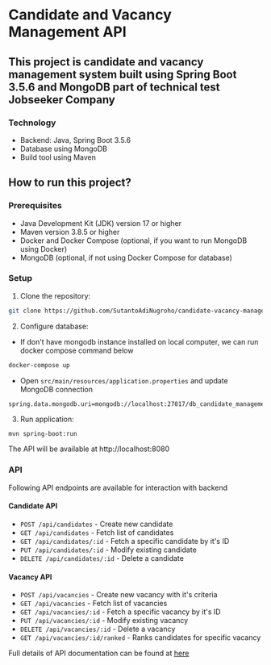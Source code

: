 # Candidate and Vacancy Management API

## This project is candidate and vacancy management system built using Spring Boot 3.5.6 and MongoDB part of technical test Jobseeker Company

### Technology
* Backend: Java, Spring Boot 3.5.6
* Database using MongoDB
* Build tool using Maven

## How to run this project?

### Prerequisites
* Java Development Kit (JDK) version 17 or higher
* Maven version 3.8.5 or higher
* Docker and Docker Compose (optional, if you want to run MongoDB using Docker)
* MongoDB (optional, if not using Docker Compose for database)

### Setup
1. Clone the repository:
```bash
git clone https://github.com/SutantoAdiNugroho/candidate-vacancy-management-system.git
```
2. Configure database:
* If don't have mongodb instance installed on local computer, we can run docker compose command below</p>
```bash
docker-compose up
```
* Open `src/main/resources/application.properties` and update MongoDB connection
```console
spring.data.mongodb.uri=mongodb://localhost:27017/db_candidate_management
```
3. Run application:
```bash
mvn spring-boot:run
```
The API will be available at http://localhost:8080

### API
Following API endpoints are available for interaction with backend

#### Candidate API
* `POST /api/candidates` - Create new candidate
* `GET /api/candidates` - Fetch list of candidates
* `GET /api/candidates/:id` - Fetch a specific candidate by it's ID
* `PUT /api/candidates/:id` - Modify existing candidate
* `DELETE /api/candidates/:id` - Delete a candidate

#### Vacancy API
* `POST /api/vacancies` - Create new vacancy with it's criteria
* `GET /api/vacancies` - Fetch list of vacancies
* `GET /api/vacancies/:id` - Fetch a specific vacancy by it's ID
* `PUT /api/vacancies/:id` - Modify existing vacancy
* `DELETE /api/vacancies/:id` - Delete a vacancy
* `GET /api/vacancies/:id/ranked` - Ranks candidates for specific vacancy

Full details of API documentation can be found at [here](https://documenter.getpostman.com/view/9584185/2sB3BDJAWy#intro)
